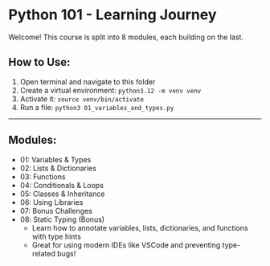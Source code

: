 # Python 101 - Learning Journey

Welcome! This course is split into 8 modules, each building on the last.

## How to Use:
1. Open terminal and navigate to this folder
2. Create a virtual environment:
   `python3.12 -m venv venv`
3. Activate it:
   `source venv/bin/activate`
4. Run a file:
   `python3 01_variables_and_types.py`

---

## Modules:
- 01: Variables & Types
- 02: Lists & Dictionaries
- 03: Functions
- 04: Conditionals & Loops
- 05: Classes & Inheritance
- 06: Using Libraries
- 07: Bonus Challenges
- 08: Static Typing (Bonus)
    - Learn how to annotate variables, lists, dictionaries, and functions with type hints
    - Great for using modern IDEs like VSCode and preventing type-related bugs!